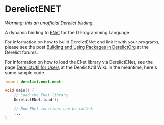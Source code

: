 DerelictENET
============

*Warning: this an unofficial Derelict binding.*

A dynamic binding to [ENet](http://enet.bespin.org/) for the D Programming Language.

For information on how to build DerelictENet and link it with your programs, please see the post [Building and Using Packages in DerelictOrg](http://dblog.aldacron.net/forum/index.php?topic=841.0) at the Derelict forums.

For information on how to load the ENet library via DerelictENet, see the page [DerelictUtil for Users](https://github.com/DerelictOrg/DerelictUtil/wiki/DerelictUtil-for-Users) at the DerelictUtil Wiki. In the meantime, here's some sample code.

```D
import derelict.enet.enet;

void main() {
    // Load the ENet library.
    DerelictENet.load();
    
    // Now ENet functions can be called.
    ...
}
```
